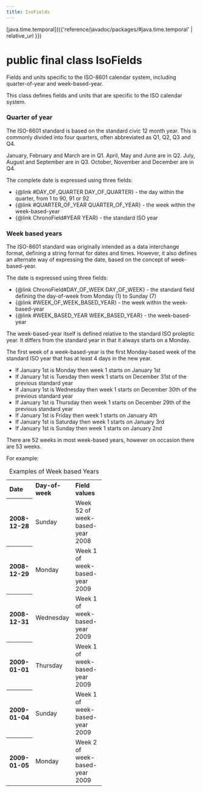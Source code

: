 ```yaml
---
title: IsoFields
---
```


[java.time.temporal]({{'reference/javadoc/packages/#java.time.temporal' | relative_url }})

# public final class IsoFields


Fields and units specific to the ISO-8601 calendar system,
 including quarter-of-year and week-based-year.
 <p>
 This class defines fields and units that are specific to the ISO calendar system.

 <h3>Quarter of year</h3>
 The ISO-8601 standard is based on the standard civic 12 month year.
 This is commonly divided into four quarters, often abbreviated as Q1, Q2, Q3 and Q4.
 <p>
 January, February and March are in Q1.
 April, May and June are in Q2.
 July, August and September are in Q3.
 October, November and December are in Q4.
 <p>
 The complete date is expressed using three fields:
 <ul>
 <li>{@link #DAY_OF_QUARTER DAY_OF_QUARTER} - the day within the quarter, from 1 to 90, 91 or 92
 <li>{@link #QUARTER_OF_YEAR QUARTER_OF_YEAR} - the week within the week-based-year
 <li>{@link ChronoField#YEAR YEAR} - the standard ISO year
 </ul>

 <h3>Week based years</h3>
 The ISO-8601 standard was originally intended as a data interchange format,
 defining a string format for dates and times. However, it also defines an
 alternate way of expressing the date, based on the concept of week-based-year.
 <p>
 The date is expressed using three fields:
 <ul>
 <li>{@link ChronoField#DAY_OF_WEEK DAY_OF_WEEK} - the standard field defining the
  day-of-week from Monday (1) to Sunday (7)
 <li>{@link #WEEK_OF_WEEK_BASED_YEAR} - the week within the week-based-year
 <li>{@link #WEEK_BASED_YEAR WEEK_BASED_YEAR} - the week-based-year
 </ul>
 The week-based-year itself is defined relative to the standard ISO proleptic year.
 It differs from the standard year in that it always starts on a Monday.
 <p>
 The first week of a week-based-year is the first Monday-based week of the standard
 ISO year that has at least 4 days in the new year.
 <ul>
 <li>If January 1st is Monday then week 1 starts on January 1st
 <li>If January 1st is Tuesday then week 1 starts on December 31st of the previous standard year
 <li>If January 1st is Wednesday then week 1 starts on December 30th of the previous standard year
 <li>If January 1st is Thursday then week 1 starts on December 29th of the previous standard year
 <li>If January 1st is Friday then week 1 starts on January 4th
 <li>If January 1st is Saturday then week 1 starts on January 3rd
 <li>If January 1st is Sunday then week 1 starts on January 2nd
 </ul>
 There are 52 weeks in most week-based years, however on occasion there are 53 weeks.
 <p>
 For example:

 <table cellpadding="0" cellspacing="3" border="0" style="text-align: left; width: 50%;">
 <caption>Examples of Week based Years</caption>
 <tr><th>Date</th><th>Day-of-week</th><th>Field values</th></tr>
 <tr><th>2008-12-28</th><td>Sunday</td><td>Week 52 of week-based-year 2008</td></tr>
 <tr><th>2008-12-29</th><td>Monday</td><td>Week 1 of week-based-year 2009</td></tr>
 <tr><th>2008-12-31</th><td>Wednesday</td><td>Week 1 of week-based-year 2009</td></tr>
 <tr><th>2009-01-01</th><td>Thursday</td><td>Week 1 of week-based-year 2009</td></tr>
 <tr><th>2009-01-04</th><td>Sunday</td><td>Week 1 of week-based-year 2009</td></tr>
 <tr><th>2009-01-05</th><td>Monday</td><td>Week 2 of week-based-year 2009</td></tr>
 </table>